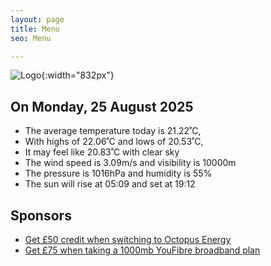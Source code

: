 ```yaml
---
layout: page
title: Menu
seo: Menu

---
```


![Logo](/images/logo.jpg){:width="832px"}

<!-- weather_marker starts -->
## On Monday, 25 August 2025

- The average temperature today is 21.22˚C,
- With highs of 22.06˚C and lows of 20.53˚C,
- It may feel like 20.83˚C with clear sky
- The wind speed is 3.09m/s and visibility is 10000m
- The pressure is 1016hPa and humidity is 55%
- The sun will rise at 05:09 and set at 19:12

<!-- weather_marker ends -->

## Sponsors

- [Get £50 credit when switching to Octopus Energy](https://bit.ly/3oD1nnS)
- [Get £75 when taking a 1000mb YouFibre broadband plan](https://aklam.io/91zWhU?)
